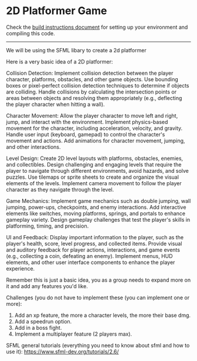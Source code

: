 # 2D Platformer Game

Check the [build instructions document](BUILD_INSTRUCTIONS.md) for setting up your environment and compiling this code.

---
We will be using the SFML libary to create a 2d platformer

Here is a very basic idea of a 2D platformer:

Collision Detection:
Implement collision detection between the player character, platforms, obstacles, and other game objects.
Use bounding boxes or pixel-perfect collision detection techniques to determine if objects are colliding.
Handle collisions by calculating the intersection points or areas between objects and resolving them appropriately (e.g., deflecting the player character when hitting a wall).

Character Movement:
Allow the player character to move left and right, jump, and interact with the environment.
Implement physics-based movement for the character, including acceleration, velocity, and gravity.
Handle user input (keyboard, gamepad) to control the character's movement and actions.
Add animations for character movement, jumping, and other interactions.

Level Design:
Create 2D level layouts with platforms, obstacles, enemies, and collectibles.
Design challenging and engaging levels that require the player to navigate through different environments, avoid hazards, and solve puzzles.
Use tilemaps or sprite sheets to create and organize the visual elements of the levels.
Implement camera movement to follow the player character as they navigate through the level.

Game Mechanics:
Implement game mechanics such as double jumping, wall jumping, power-ups, checkpoints, and enemy interactions.
Add interactive elements like switches, moving platforms, springs, and portals to enhance gameplay variety.
Design gameplay challenges that test the player's skills in platforming, timing, and precision.

UI and Feedback:
Display important information to the player, such as the player's health, score, level progress, and collected items.
Provide visual and auditory feedback for player actions, interactions, and game events (e.g., collecting a coin, defeating an enemy).
Implement menus, HUD elements, and other user interface components to enhance the player experience.

Remember this is just a basic idea, you as a group needs to expand more on it and add any features you'd like.

Challenges (you do not have to implement these (you can implement one or more):
  1. Add an xp feature, the more a character levels, the more their base dmg.
  2. Add a speedrun option.
  3. Add in a boss fight.
  4. Implement a multiplayer feature (2 players max). 

SFML general tutorials (everything you need to know about sfml and how to use it): https://www.sfml-dev.org/tutorials/2.6/

<!-- Reach out to togunleye1@collin.edu if you have questions. -->
